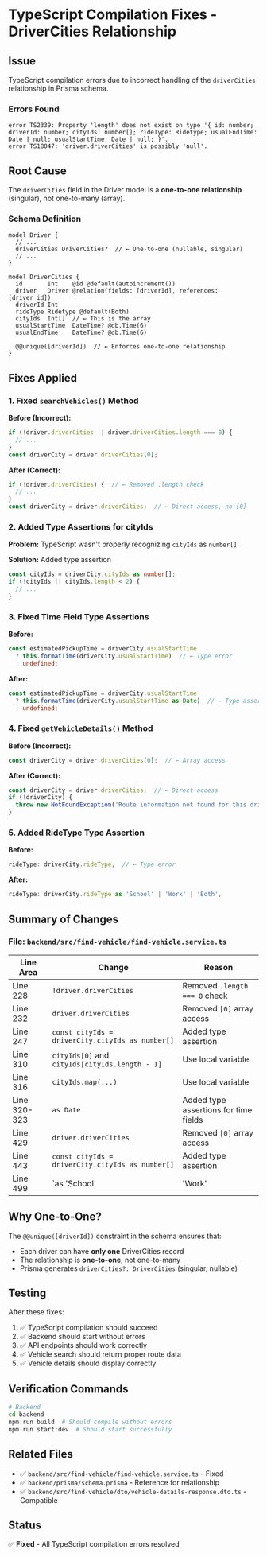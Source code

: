 # TypeScript Compilation Fixes - DriverCities Relationship

## Issue
TypeScript compilation errors due to incorrect handling of the `driverCities` relationship in Prisma schema.

### Errors Found
```
error TS2339: Property 'length' does not exist on type '{ id: number; driverId: number; cityIds: number[]; rideType: Ridetype; usualEndTime: Date | null; usualStartTime: Date | null; }'.
error TS18047: 'driver.driverCities' is possibly 'null'.
```

## Root Cause
The `driverCities` field in the Driver model is a **one-to-one relationship** (singular), not one-to-many (array).

### Schema Definition
```prisma
model Driver {
  // ...
  driverCities DriverCities?  // ← One-to-one (nullable, singular)
  // ...
}

model DriverCities {
  id       Int    @id @default(autoincrement())
  driver   Driver @relation(fields: [driverId], references: [driver_id])
  driverId Int
  rideType Ridetype @default(Both)
  cityIds  Int[]  // ← This is the array
  usualStartTime  DateTime? @db.Time(6)
  usualEndTime    DateTime? @db.Time(6)

  @@unique([driverId])  // ← Enforces one-to-one relationship
}
```

## Fixes Applied

### 1. Fixed `searchVehicles()` Method

**Before (Incorrect):**
```typescript
if (!driver.driverCities || driver.driverCities.length === 0) {
  // ...
}
const driverCity = driver.driverCities[0];
```

**After (Correct):**
```typescript
if (!driver.driverCities) {  // ← Removed .length check
  // ...
}
const driverCity = driver.driverCities;  // ← Direct access, no [0]
```

### 2. Added Type Assertions for cityIds

**Problem:** TypeScript wasn't properly recognizing `cityIds` as `number[]`

**Solution:** Added type assertion
```typescript
const cityIds = driverCity.cityIds as number[];
if (!cityIds || cityIds.length < 2) {
  // ...
}
```

### 3. Fixed Time Field Type Assertions

**Before:**
```typescript
const estimatedPickupTime = driverCity.usualStartTime
  ? this.formatTime(driverCity.usualStartTime)  // ← Type error
  : undefined;
```

**After:**
```typescript
const estimatedPickupTime = driverCity.usualStartTime
  ? this.formatTime(driverCity.usualStartTime as Date)  // ← Type assertion
  : undefined;
```

### 4. Fixed `getVehicleDetails()` Method

**Before (Incorrect):**
```typescript
const driverCity = driver.driverCities[0];  // ← Array access
```

**After (Correct):**
```typescript
const driverCity = driver.driverCities;  // ← Direct access
if (!driverCity) {
  throw new NotFoundException('Route information not found for this driver');
}
```

### 5. Added RideType Type Assertion

**Before:**
```typescript
rideType: driverCity.rideType,  // ← Type error
```

**After:**
```typescript
rideType: driverCity.rideType as 'School' | 'Work' | 'Both',
```

## Summary of Changes

### File: `backend/src/find-vehicle/find-vehicle.service.ts`

| Line Area | Change | Reason |
|-----------|--------|--------|
| Line 228 | `!driver.driverCities` | Removed `.length === 0` check |
| Line 232 | `driver.driverCities` | Removed `[0]` array access |
| Line 247 | `const cityIds = driverCity.cityIds as number[]` | Added type assertion |
| Line 310 | `cityIds[0]` and `cityIds[cityIds.length - 1]` | Use local variable |
| Line 316 | `cityIds.map(...)` | Use local variable |
| Line 320-323 | `as Date` | Added type assertions for time fields |
| Line 429 | `driver.driverCities` | Removed `[0]` array access |
| Line 443 | `const cityIds = driverCity.cityIds as number[]` | Added type assertion |
| Line 499 | `as 'School' | 'Work' | 'Both'` | Added type assertion |

## Why One-to-One?

The `@@unique([driverId])` constraint in the schema ensures that:
- Each driver can have **only one** DriverCities record
- The relationship is **one-to-one**, not one-to-many
- Prisma generates `driverCities?: DriverCities` (singular, nullable)

## Testing

After these fixes:
1. ✅ TypeScript compilation should succeed
2. ✅ Backend should start without errors
3. ✅ API endpoints should work correctly
4. ✅ Vehicle search should return proper route data
5. ✅ Vehicle details should display correctly

## Verification Commands

```bash
# Backend
cd backend
npm run build  # Should compile without errors
npm run start:dev  # Should start successfully
```

## Related Files
- ✅ `backend/src/find-vehicle/find-vehicle.service.ts` - Fixed
- ✅ `backend/prisma/schema.prisma` - Reference for relationship
- ✅ `backend/src/find-vehicle/dto/vehicle-details-response.dto.ts` - Compatible

## Status
✅ **Fixed** - All TypeScript compilation errors resolved
